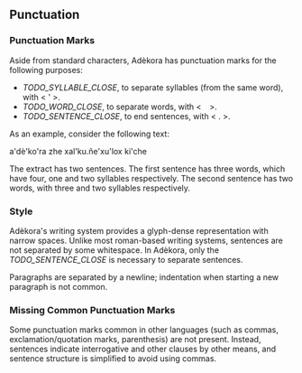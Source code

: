## Punctuation


### Punctuation Marks
Aside from standard characters, Adèkora has punctuation marks for the following purposes:

- *TODO_SYLLABLE_CLOSE*, to separate syllables (from the same word), with < <wl>'</wl> >.
- *TODO_WORD_CLOSE*, to separate words, with < <wl>&hairsp; &hairsp;</wl> >.
- *TODO_SENTENCE_CLOSE*, to end sentences, with < <wl>.</wl> >.

As an example, consider the following text:

<wl>a'dè'ko'ra zhe xal'ku.ñe'xu'lox ki'che</wl>

The extract has two sentences. The first sentence has three words, which have four, one and two syllables respectively. The second sentence has two words, with three and two syllables respectively.

### Style

Adèkora's writing system provides a glyph-dense representation with narrow spaces. Unlike most roman-based writing systems, sentences are not separated by some whitespace. In Adèkora, only the *TODO_SENTENCE_CLOSE* is necessary to separate sentences.

Paragraphs are separated by a newline; indentation when starting a new paragraph is not common.

### Missing Common Punctuation Marks

Some punctuation marks common in other languages (such as commas, exclamation/quotation marks, parenthesis) are not present. Instead, sentences indicate interrogative and other clauses by other means, and sentence structure is simplified to avoid using commas.